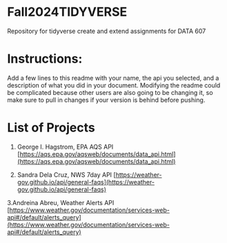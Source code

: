 # Fall2024TIDYVERSE
Repository for tidyverse create and extend assignments for DATA 607

# Instructions:

Add a few lines to this readme with your name, the api you selected, and a description of what you did in your
document. Modifying the readme could be complicated because other users are also going to be changing it, so
make sure to pull in changes if your version is behind before pushing.

# List of Projects

1. George I. Hagstrom, EPA AQS API [https://aqs.epa.gov/aqsweb/documents/data_api.html](https://aqs.epa.gov/aqsweb/documents/data_api.html)

2. Sandra Dela Cruz, NWS 7day API [https://weather-gov.github.io/api/general-faqs](https://weather-gov.github.io/api/general-faqs)

3.Andreina Abreu, Weather Alerts API [https://www.weather.gov/documentation/services-web-api#/default/alerts_query](https://www.weather.gov/documentation/services-web-api#/default/alerts_query)



 

